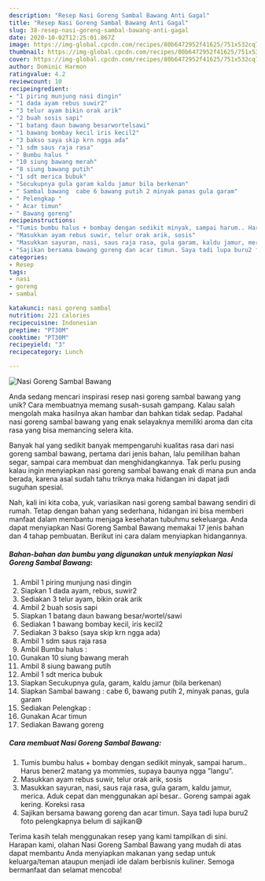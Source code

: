 ```yaml
---
description: "Resep Nasi Goreng Sambal Bawang Anti Gagal"
title: "Resep Nasi Goreng Sambal Bawang Anti Gagal"
slug: 38-resep-nasi-goreng-sambal-bawang-anti-gagal
date: 2020-10-02T12:25:01.867Z
image: https://img-global.cpcdn.com/recipes/80b6472952f41625/751x532cq70/nasi-goreng-sambal-bawang-foto-resep-utama.jpg
thumbnail: https://img-global.cpcdn.com/recipes/80b6472952f41625/751x532cq70/nasi-goreng-sambal-bawang-foto-resep-utama.jpg
cover: https://img-global.cpcdn.com/recipes/80b6472952f41625/751x532cq70/nasi-goreng-sambal-bawang-foto-resep-utama.jpg
author: Dominic Harmon
ratingvalue: 4.2
reviewcount: 10
recipeingredient:
- "1 piring munjung nasi dingin"
- "1 dada ayam rebus suwir2"
- "3 telur ayam bikin orak arik"
- "2 buah sosis sapi"
- "1 batang daun bawang besarwortelsawi"
- "1 bawang bombay kecil iris kecil2"
- "3 bakso saya skip krn ngga ada"
- "1 sdm saus raja rasa"
- " Bumbu halus "
- "10 siung bawang merah"
- "8 siung bawang putih"
- "1 sdt merica bubuk"
- "Secukupnya gula garam kaldu jamur bila berkenan"
- " Sambal bawang  cabe 6 bawang putih 2 minyak panas gula garam"
- " Pelengkap "
- " Acar timun"
- " Bawang goreng"
recipeinstructions:
- "Tumis bumbu halus + bombay dengan sedikit minyak, sampai harum.. Harus bener2 matang ya mommies, supaya baunya ngga ”langu”."
- "Masukkan ayam rebus suwir, telur orak arik, sosis"
- "Masukkan sayuran, nasi, saus raja rasa, gula garam, kaldu jamur, merica. Aduk cepat dan menggunakan api besar.. Goreng sampai agak kering. Koreksi rasa"
- "Sajikan bersama bawang goreng dan acar timun. Saya tadi lupa buru2 foto pelengkapnya belum di sajikan😅"
categories:
- Resep
tags:
- nasi
- goreng
- sambal

katakunci: nasi goreng sambal 
nutrition: 221 calories
recipecuisine: Indonesian
preptime: "PT30M"
cooktime: "PT30M"
recipeyield: "3"
recipecategory: Lunch

---
```



![Nasi Goreng Sambal Bawang](https://img-global.cpcdn.com/recipes/80b6472952f41625/751x532cq70/nasi-goreng-sambal-bawang-foto-resep-utama.jpg)

Anda sedang mencari inspirasi resep nasi goreng sambal bawang yang unik? Cara membuatnya memang susah-susah gampang. Kalau salah mengolah maka hasilnya akan hambar dan bahkan tidak sedap. Padahal nasi goreng sambal bawang yang enak selayaknya memiliki aroma dan cita rasa yang bisa memancing selera kita.

Banyak hal yang sedikit banyak mempengaruhi kualitas rasa dari nasi goreng sambal bawang, pertama dari jenis bahan, lalu pemilihan bahan segar, sampai cara membuat dan menghidangkannya. Tak perlu pusing kalau ingin menyiapkan nasi goreng sambal bawang enak di mana pun anda berada, karena asal sudah tahu triknya maka hidangan ini dapat jadi suguhan spesial.




Nah, kali ini kita coba, yuk, variasikan nasi goreng sambal bawang sendiri di rumah. Tetap dengan bahan yang sederhana, hidangan ini bisa memberi manfaat dalam membantu menjaga kesehatan tubuhmu sekeluarga. Anda dapat menyiapkan Nasi Goreng Sambal Bawang memakai 17 jenis bahan dan 4 tahap pembuatan. Berikut ini cara dalam menyiapkan hidangannya.

<!--inarticleads1-->

##### Bahan-bahan dan bumbu yang digunakan untuk menyiapkan Nasi Goreng Sambal Bawang:

1. Ambil 1 piring munjung nasi dingin
1. Siapkan 1 dada ayam, rebus, suwir2
1. Sediakan 3 telur ayam, bikin orak arik
1. Ambil 2 buah sosis sapi
1. Siapkan 1 batang daun bawang besar/wortel/sawi
1. Sediakan 1 bawang bombay kecil, iris kecil2
1. Sediakan 3 bakso (saya skip krn ngga ada)
1. Ambil 1 sdm saus raja rasa
1. Ambil  Bumbu halus :
1. Gunakan 10 siung bawang merah
1. Ambil 8 siung bawang putih
1. Ambil 1 sdt merica bubuk
1. Siapkan Secukupnya gula, garam, kaldu jamur (bila berkenan)
1. Siapkan  Sambal bawang : cabe 6, bawang putih 2, minyak panas, gula garam
1. Sediakan  Pelengkap :
1. Gunakan  Acar timun
1. Sediakan  Bawang goreng




<!--inarticleads2-->

##### Cara membuat Nasi Goreng Sambal Bawang:

1. Tumis bumbu halus + bombay dengan sedikit minyak, sampai harum.. Harus bener2 matang ya mommies, supaya baunya ngga ”langu”.
1. Masukkan ayam rebus suwir, telur orak arik, sosis
1. Masukkan sayuran, nasi, saus raja rasa, gula garam, kaldu jamur, merica. Aduk cepat dan menggunakan api besar.. Goreng sampai agak kering. Koreksi rasa
1. Sajikan bersama bawang goreng dan acar timun. Saya tadi lupa buru2 foto pelengkapnya belum di sajikan😅




Terima kasih telah menggunakan resep yang kami tampilkan di sini. Harapan kami, olahan Nasi Goreng Sambal Bawang yang mudah di atas dapat membantu Anda menyiapkan makanan yang sedap untuk keluarga/teman ataupun menjadi ide dalam berbisnis kuliner. Semoga bermanfaat dan selamat mencoba!
